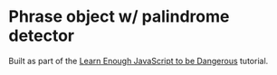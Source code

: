 # Phrase object w/ palindrome detector

Built as part of the [Learn Enough JavaScript to be Dangerous](https://www.learnenough.com/javascript) tutorial.